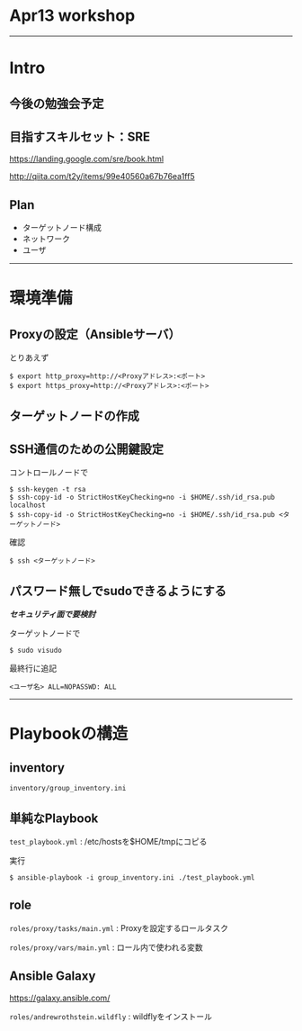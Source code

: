 # Apr13 workshop
-----
# Intro

## 今後の勉強会予定

## 目指すスキルセット：SRE

https://landing.google.com/sre/book.html

http://qiita.com/t2y/items/99e40560a67b76ea1ff5

## Plan

- ターゲットノード構成
- ネットワーク
- ユーザ

-----

# 環境準備

## Proxyの設定（Ansibleサーバ）
とりあえず
```
$ export http_proxy=http://<Proxyアドレス>:<ポート>
$ export https_proxy=http://<Proxyアドレス>:<ポート>
```

## ターゲットノードの作成

## SSH通信のための公開鍵設定

コントロールノードで

```
$ ssh-keygen -t rsa
$ ssh-copy-id -o StrictHostKeyChecking=no -i $HOME/.ssh/id_rsa.pub localhost
$ ssh-copy-id -o StrictHostKeyChecking=no -i $HOME/.ssh/id_rsa.pub <ターゲットノード>
```

確認
```
$ ssh <ターゲットノード>
```

## パスワード無しでsudoできるようにする

***セキュリティ面で要検討***

ターゲットノードで
```
$ sudo visudo
```
最終行に追記
```
<ユーザ名> ALL=NOPASSWD: ALL
```

-----

# Playbookの構造

## inventory

`inventory/group_inventory.ini`

## 単純なPlaybook

`test_playbook.yml` : /etc/hostsを$HOME/tmpにコピる

実行
```
$ ansible-playbook -i group_inventory.ini ./test_playbook.yml
```

## role

`roles/proxy/tasks/main.yml` : Proxyを設定するロールタスク

`roles/proxy/vars/main.yml` : ロール内で使われる変数

## Ansible Galaxy

https://galaxy.ansible.com/

`roles/andrewrothstein.wildfly` : wildflyをインストール
